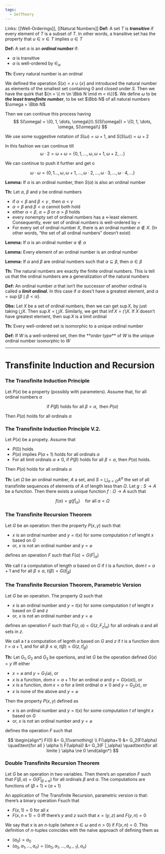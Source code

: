 ```yaml
---
tags:
  - SetTheory
---
```

Links: [[Well-Orderings]], [[Natural Numbers]]
**Def:** A set $T$ is _**transitive**_ if every element of $T$ is a subset of $T$. In other words, a transitive set has the property that $u \in v \in T$ implies $u \in T$

**Def:** A set $\alpha$ is an _**************ordinal number**************_ if:

- $\alpha$ is transitive
- $\alpha$ is well-ordered by $\in_\alpha$

********Th:******** Every natural number is an ordinal

We defined the operation $S(x) = x\cup\{x\}$ and introduced the natural number as elements of the smallest set containing $0$ and closed under $S$. Then we have the quirk that ${n = \{ m \in \Bbb N \mid m < n\}}$. We define $\omega$ to be _********************************************the least transfinite number********************************************_, to be set $\Bbb N$ of all natural numbers $\omega = \Bbb N$

Then we can continue this process having
$$ S(\omega) = \{0, 1, \dots, \omega\}\\ S(S(\omega)) = \{0, 1, \dots, \omega, S(\omega)\} $$

We use some suggestive notation of $S(\omega) = \omega+1$, and $S(S(\omega)) = \omega+2$

In this fashion we can continue till
$$ \omega\cdot2 = \omega + \omega = \{0, 1, \dots, \omega, \omega+1, \omega+2, \dots\} $$

We can continue to push it further and get o

$$ \omega \cdot \omega = \{0, 1 \dots, \omega, \omega+1, \dots, \omega\cdot2, \dots, \omega\cdot3,\dots, \omega\cdot4,\dots\} $$

**************Lemma:************** If $\alpha$ is an ordinal number, then $S(\alpha )$ is also an ordinal number

********Th:******** Let $\alpha$, $\beta$ and $\gamma$ be ordinal numbers
- if $\alpha < \beta$ and $\beta< \gamma$ , then $\alpha < \gamma$
- $\alpha < \beta$ and $\beta < \alpha$ cannot both hold
- either $\alpha < \beta$, $\alpha = \beta$ or $\alpha > \beta$ holds
- every nonempty set of ordinal numbers has a $<$-least element. Consequently, ever set of ordinal numbers is well-ordered by $<$
- For every set of ordinal number $X$, there is an ordinal number $\alpha \not\in X$. (In other words, “the set of all ordinal numbers” doesn’t exist)

**************Lemma:************** If $\alpha$ is an ordinal number $\alpha \not \in \alpha$

**Lemma:** Every element of an ordinal number is an ordinal number

**************Lemma:************** If $\alpha$ and $\beta$ are ordinal numbers such that $\alpha \subseteq \beta$, then $\alpha \in \beta$

********Th:******** The natural numbers are exactly the finite ordinal numbers. This is tell us that the ordinal numbers are a generalization of the natural numbers

**Def:** An ordinal number $\alpha$ that isn’t the successor of another ordinal is called a _**limit ordinal.**_ In this case if $\alpha$ does’t have a greatest element, and $\alpha = \sup\{ \beta \mid \beta < \alpha\}$.

**Obs:** Let $X$ be a set of ordinal numbers, then we can get $\sup X$, by just taking $\bigcup X$. Then ${\sup X = \bigcup X}$. Similarly, we get that $\inf X = \bigcap X$. If $X$ doesn’t have greatest element, then $\sup X$ is a limit ordinal

********Th:******** Every well-ordered set is isomorphic to a unique ordinal number

**Def:** If $W$ is a well-ordered set, then the _**order type_** of $W$ is the unique ordinal number isomorphic to $W$

---

# Transfinite Induction and Recursion

### The Transfinite Induction Principle

Let $P(x)$ be a property (possibly with parameters). Assume that, for all ordinal numbers $\alpha$

$$ \text{if }P(\beta) \text{ holds for all }\beta < \alpha, \text{ then }P(\alpha) $$

Then $P(\alpha)$ holds for all ordinals $\alpha$

### The Transfinite Induction Principle V.2.

Let $P(x)$ be a propety. Assume that

- $P(0)$ holds
- $P(\alpha)$ implies $P(\alpha +1)$ holds for all ordinals $\alpha$
- For all limit ordinals $\alpha \ne 0$, if $P(\beta)$ holds for all $\beta < \alpha$, then $P(\alpha)$ holds.

Then $P(\alpha)$ holds for all ordinals $\alpha$

**Th:** Let $\Omega$ be an ordinal number, $A$ a set, and $S = \bigcup_{\alpha < \Omega}A^\alpha$ the set of all transfinite sequences of elements of $A$ of length less than $\Omega$. Let $g:S\to A$ be a function. Then there exists a unique function $f: \Omega\to A$ such that

$$ f(\alpha) =g(f|_\alpha) \quad \text{for all }\alpha <\Omega $$

### The Transfinite Recursion Theorem
Let $G$ be an operation: then the property $P(x,y)$ such that

- $x$ is an ordinal number and $y = t(x)$ for some computation $t$ of lenght $x$ based on $G$
- or, $x$ is not an ordinal number and $y = \varnothing$

defines an operation $F$ such that $F(\alpha) = G(F|_\alpha)$

We call $t$ a computation of length $\alpha$ based on $G$ if $t$ is a function, $\operatorname{dom} t= \alpha +1$ and for all ${\beta \le \alpha}$, $t(\beta) = G(t|_\beta)$

### The Transfinite Recursion Theorem, Parametric Version

Let $G$ be an operation. The property $Q$ such that

- $x$ is an ordinal number and $y = t(x)$ for some computation $t$ of lenght $x$ based on $G$ and $z$
- or, $x$ is not an ordinal number and $y = \varnothing$

defines an operation $F$ such that $F(z, \alpha) = G(z , F_z|_\alpha)$ for all ordinals $\alpha$ and all sets in $z$.

We call a $t$ a computation of legnth $\alpha$ based on $G$ and $z$ if $t$ is a function $\operatorname{dom} t= \alpha +1$, and for all $\beta \le \alpha$, $t(\beta)= G(z, t|_\beta)$

********Th:******** Let $G_1, G_2$ and $G_3$ be opertions, and let $G$ be the operation defined $G(x) = y$ iff either

- $x = \varnothing$ and $y = G_1(\varnothing)$, or
- $x$ is a function, $\operatorname{dom} x = \alpha +1$ for an ordinal $\alpha$ and $y = G(x(\alpha))$, or
- $x$ is a function, $\operatorname{dom} x= \alpha$ for a limit ordinal $\alpha \ne 0$ and $y = G_3(x)$, or
- $x$ is none of the above and $y = \varnothing$

Then the property $P(x,y)$ defined as

- $x$ is an ordinal number and $y = t(x)$ for some computation $t$ of lenght $x$ based on $G$
- or, $x$ is not an ordinal number and $y = \varnothing$

defines the operation $F$ such that

$$ \begin{align*} F(0) &= G_1(\varnothing) \\ F(\alpha+1) &= G_2(F(\alpha) \quad\text{for all } \alpha \\ F(\alpha)) &= G_3(F |_\alpha) \quad\text{for all limite } \alpha \ne 0 \end{align*} $$

### Double Transfinite Recursion Theorem
Let $G$ be an operation in two variables. Then there’s an operation $F$ such that ${F(\beta, \alpha) =G(F|_{\beta\times \alpha})}$ for all ordinals $\beta$ and $\alpha$. The computations are functions of ${(\beta+1) \times (\alpha+1)}$

An application of The Transfinite Recursion, parametric version is that: there’s a binary operation $F$such that

- $F(x,1) =0$ for all $x$
- $F(x, n+1) = 0$ iff there’s $y$ and $z$ such that $x = (y,z)$ and $F(y, n) = 0$

We say that $x$ is an $n$-tuple (where $n \in \omega$ and $n >0$) if $F(x, n) =0$. This definition of $n$-tuples coincides with the naïve approach of defining them as

- $(a_0) = a_0$
- $(a_0, a_1, \dots, a_n) =((a_0, a_1, \dots, a_{n-1}), a_n)$